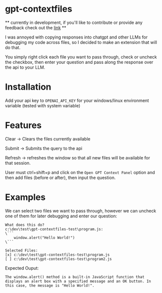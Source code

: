 # gpt-contextfiles

** currently in development, if you'll like to contribute or provide any feedback check out the [link](https://github.com/Iheuzio/gpt-contextfiles/issues) **

I was annoyed with copying responses into chatgpt and other LLMs for debugging my code across files, so I decided to make an extension that will do that.

You simply right click each file you want to pass through, check or uncheck the checkbox, then enter your question and pass along the response over the api to your LLM.

# Installation

Add your api key to `OPENAI_API_KEY` for your windows/linux environment variable (tested with system variable)

# Features

Clear -> Clears the files currently available

Submit -> Submits the query to the api

Refresh -> refreshes the window so that all new files will be available for that session.

User must ctrl+shift+p and click on the `Open GPT Context Panel` option and then add files (before or after), then input the question. 

# Examples

We can select two files we want to pass through, however we can uncheck one of them for later debugging and enter our question:

```
What does this do?
c:\dev\test\gpt-contextfiles-test\program.js:
\```
	window.alert("Hello World!")
\```

Selected Files:
[x] c:\dev\test\gpt-contextfiles-test\program.js
[ ] c:\dev\test\gpt-contextfiles-test\program2.js
```

Expected Ouput:

`
The window.alert() method is a built-in JavaScript function that displays an alert box with a specified message and an OK button. In this case, the message is "Hello World!".
`
